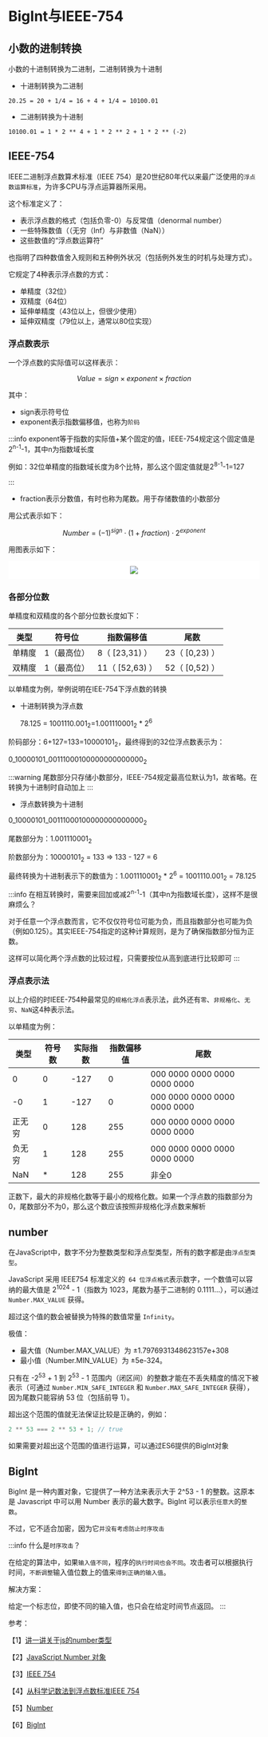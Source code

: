 # BigInt与IEEE-754

## 小数的进制转换

小数的十进制转换为二进制，二进制转换为十进制

- 十进制转换为二进制

```text
20.25 = 20 + 1/4 = 16 + 4 + 1/4 = 10100.01

```

- 二进制转换为十进制

```text
10100.01 = 1 * 2 ** 4 + 1 * 2 ** 2 + 1 * 2 ** (-2)

```

## IEEE-754

IEEE二进制浮点数算术标准（IEEE 754）是20世纪80年代以来最广泛使用的`浮点数运算标准`，为许多CPU与浮点运算器所采用。

这个标准定义了：

- 表示浮点数的格式（包括负零-0）与反常值（denormal number）
- 一些特殊数值（（无穷（Inf）与非数值（NaN））
- 这些数值的“浮点数运算符”

也指明了四种数值舍入规则和五种例外状况（包括例外发生的时机与处理方式）。

它规定了4种表示浮点数的方式：

- 单精度（32位）
- 双精度（64位）
- 延伸单精度（43位以上，但很少使用）
- 延伸双精度（79位以上，通常以80位实现）

### 浮点数表示

一个浮点数的实际值可以这样表示：

$$
Value=sign\times exponent \times fraction
$$

其中：

- sign表示符号位
- exponent表示指数偏移值，也称为`阶码`

:::info
exponent等于指数的实际值+某个固定的值，IEEE-754规定这个固定值是2<sup>n-1</sup>-1，其中n为指数域长度

例如：32位单精度的指数域长度为8个比特，那么这个固定值就是2<sup>8-1</sup>-1=127

:::

- fraction表示分数值，有时也称为尾数。用于存储数值的小数部分

用公式表示如下：

$$
Number=(−1)^{sign}⋅(1+fraction)⋅2^{exponent}
$$

用图表示如下：

<div style="background: white;display: flex;justify-content: center;padding: 10px">
    <img src="/imgs/base/js/safe-number.png"/>
</div>

### 各部分位数

单精度和双精度的各个部分位数长度如下：

| 类型   | 符号位      | 指数偏移值        | 尾数             |
| ------ | ----------- | ----------------- | ---------------- |
| 单精度 | 1（最高位） | 8（ \[23,31\) ）  | 23（ [0,23) ）   |
| 双精度 | 1（最高位） | 11（ \[52,63\) ） | 52（ \[0,52\) ） |

以单精度为例，举例说明在IEE-754下浮点数的转换

- 十进制转换为浮点数

  78.125 = 1001110.001<sub>2</sub>=1.001110001<sub>2</sub> \* 2<sup>6</sup>

阶码部分：6+127=133=10000101<sub>2</sub>，最终得到的32位浮点数表示为：

0_10000101_00111000100000000000000<sub>2</sub>

:::warning
尾数部分只存储小数部分，IEEE-754规定最高位默认为1，故省略。在转换为十进制时自动加上
:::

- 浮点数转换为十进制

0_10000101_00111000100000000000000<sub>2</sub>

尾数部分为：1.001110001<sub>2</sub>

阶数部分为：10000101<sub>2</sub> = 133 => 133 - 127 = 6

最终转换为十进制表示下的数值为：1.001110001<sub>2</sub> \* 2<sup>6</sup> = 1001110.001<sub>2</sub> = 78.125

:::info
在相互转换时，需要来回加或减2<sup>n-1</sup>-1（其中n为指数域长度），这样不是很麻烦么？

对于任意一个浮点数而言，它不仅仅符号位可能为负，而且指数部分也可能为负（例如0.125）。其实IEEE-754指定的这种计算规则，是为了确保指数部分恒为正数。

这样可以简化两个浮点数的比较过程，只需要按位从高到底进行比较即可
:::

### 浮点表示法

以上介绍的时IEEE-754种最常见的`规格化浮点`表示法，此外还有`零`、`非规格化`、`无穷`、`NaN`这4种表示法。

以单精度为例：

| 类型   | 符号数 | 实际指数 | 指数偏移值 | 尾数                         |
| ------ | ------ | -------- | ---------- | ---------------------------- |
| 0      | 0      | -127     | 0          | 000 0000 0000 0000 0000 0000 |
| -0     | 1      | -127     | 0          | 000 0000 0000 0000 0000 0000 |
| 正无穷 | 0      | 128      | 255        | 000 0000 0000 0000 0000 0000 |
| 负无穷 | 1      | 128      | 255        | 000 0000 0000 0000 0000 0000 |
| NaN    | \*     | 128      | 255        | 非全0                        |

正数下，最大的非规格化数等于最小的规格化数。如果一个浮点数的指数部分为0，尾数部分不为0，那么这个数应该按照非规格化浮点数来解析

## number

在JavaScript中，数字不分为整数类型和浮点型类型，所有的数字都是由`浮点型类型`。

JavaScript 采用 IEEE754 标准定义的` 64 位浮点格式`表示数字，一个数值可以容纳的最大值是 2<sup>1024</sup> - 1（指数为 1023，尾数为基于二进制的 0.1111…），可以通过 `Number.MAX_VALUE` 获得。

超过这个值的数会被替换为特殊的数值常量 `Infinity`。

极值：

- 最大值（Number.MAX_VALUE）为 ±1.7976931348623157e+308
- 最小值（Number.MIN_VALUE）为 ±5e-324。

只有在 -2<sup>53</sup> + 1 到 2<sup>53</sup> - 1 范围内（闭区间）的整数才能在不丢失精度的情况下被表示（可通过 `Number.MIN_SAFE_INTEGER` 和 `Number.MAX_SAFE_INTEGER` 获得），因为尾数只能容纳 53 位（包括前导 1）。

超出这个范围的值就无法保证比较是正确的，例如：

```js
2 ** 53 === 2 ** 53 + 1; // true
```

如果需要对超出这个范围的值进行运算，可以通过ES6提供的BigInt对象

## BigInt

BigInt 是一种内置对象，它提供了一种方法来表示大于 2^53 - 1 的整数。这原本是 Javascript 中可以用 Number 表示的最大数字。BigInt 可以表示`任意大`的`整数`。

不过，它不适合加密，因为它`并没有考虑防止时序攻击`

:::info
什么是`时序攻击`？

在给定的算法中，如果`输入值不同`，程序的`执行时间也会不同`。攻击者可以根据执行时间，`不断调整`输入值位数上的值来`得到正确的输入值`。

解决方案：

给定一个标志位，即使不同的输入值，也只会在给定时间节点返回。
:::

参考：

【1】[讲一讲关于js的number类型](https://juejin.cn/post/6882240762915323912)

【2】[JavaScript Number 对象](https://www.runoob.com/js/js-obj-number.html)

【3】[IEEE 754](https://zh.wikipedia.org/wiki/IEEE_754#%E8%A7%84%E7%BA%A6%E5%BD%A2%E5%BC%8F%E7%9A%84%E6%B5%AE%E7%82%B9%E6%95%B0)

【4】[从科学记数法到浮点数标准IEEE 754](https://mp.weixin.qq.com/s/mf1mH-aGWgcC6v2R8ijE8A)

【5】[Number](https://developer.mozilla.org/zh-CN/docs/Web/JavaScript/Reference/Global_Objects/Number#number_%E7%BC%96%E7%A0%81)

【6】[BigInt](https://developer.mozilla.org/zh-CN/docs/Web/JavaScript/Reference/Global_Objects/BigInt)
